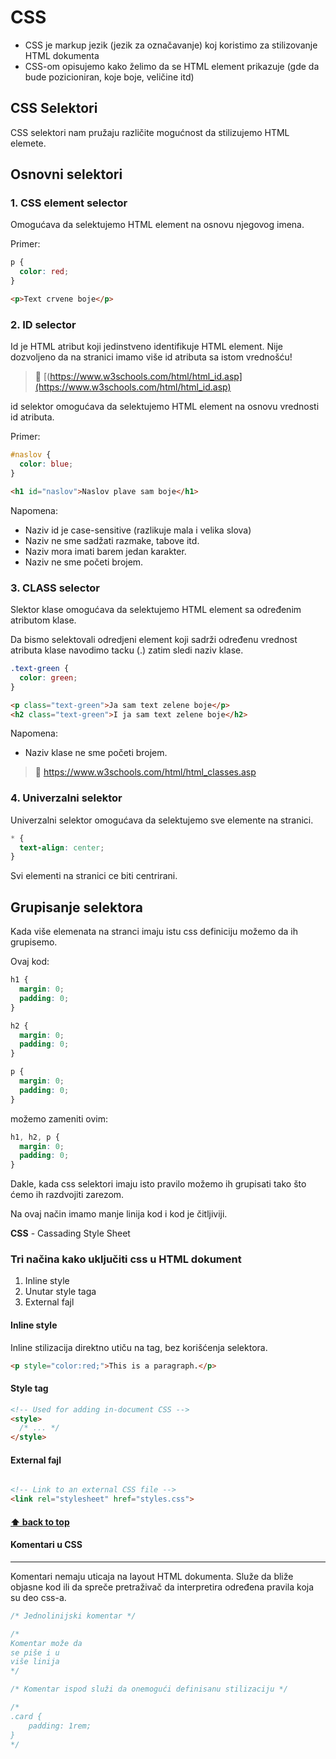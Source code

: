 # CSS

* CSS je markup jezik (jezik za označavanje) koj koristimo za stilizovanje HTML dokumenta
* CSS-om opisujemo kako želimo da se HTML element prikazuje (gde da bude pozicioniran, koje boje, veličine itd)

## CSS Selektori

CSS selektori nam pružaju različite mogućnost da stilizujemo HTML elemete. 

## Osnovni selektori 

### 1. CSS element selector

Omogućava da selektujemo HTML element na osnovu njegovog imena.


Primer: 

```css
p {
  color: red;
}

```

```html
<p>Text crvene boje</p>
 ```


### 2. ID selector

Id je HTML atribut koji jedinstveno identifikuje HTML element.
Nije dozvoljeno da na stranici imamo više id atributa sa istom vrednošću!

> 📖 [(https://www.w3schools.com/html/html_id.asp](https://www.w3schools.com/html/html_id.asp)

id selektor omogućava da selektujemo HTML element na osnovu vrednosti id atributa.

Primer: 

```css
#naslov {
  color: blue;
}

```

```html
<h1 id="naslov">Naslov plave sam boje</h1>
 ```

Napomena: 
* Naziv id je case-sensitive (razlikuje mala i velika slova)
* Naziv ne sme sadžati razmake, tabove itd.
* Naziv mora imati barem jedan karakter.
* Naziv ne sme početi brojem.


### 3. CLASS selector

Slektor klase omogućava da selektujemo HTML element sa određenim atributom klase.

Da bismo selektovali odredjeni element koji sadrži određenu vrednost atributa klase navodimo tacku (.) zatim sledi naziv klase.


```css
.text-green {
  color: green;
}
```

```html
<p class="text-green">Ja sam text zelene boje</p>
<h2 class="text-green">I ja sam text zelene boje</h2>
```

Napomena: 
* Naziv klase ne sme početi brojem.

> 📖 https://www.w3schools.com/html/html_classes.asp


### 4. Univerzalni selektor 

Univerzalni selektor omogućava da selektujemo sve elemente na stranici.

```css
* {
  text-align: center;
}
```

Svi elementi na stranici ce biti centrirani.

## Grupisanje selektora


Kada više elemenata na stranci imaju istu css definiciju možemo da ih grupisemo.

Ovaj kod:
```css
h1 {
  margin: 0;
  padding: 0;
}

h2 {
  margin: 0;
  padding: 0;
}

p {
  margin: 0;
  padding: 0;
}
```

možemo zameniti ovim:

```css
h1, h2, p {
  margin: 0;
  padding: 0;
}

```

Dakle, kada css selektori imaju isto pravilo možemo ih grupisati tako što ćemo ih razdvojiti zarezom.

Na ovaj način imamo manje linija kod i kod je čitljiviji.



**CSS** - Cassading Style Sheet

### Tri načina kako uključiti css u HTML dokument

1.  Inline style
2.  Unutar style taga
3.  External fajl

#### Inline style

Inline stilizacija direktno utiču na tag, bez korišćenja selektora.

```html
<p style="color:red;">This is a paragraph.</p>
```

#### Style tag

```html
<!-- Used for adding in-document CSS -->
<style>
  /* ... */
</style>
```

#### External fajl

```html

<!-- Link to an external CSS file -->
<link rel="stylesheet" href="styles.css">
```

#### [**⬆ back to top**](#)

#### **Komentari u CSS**

---

Komentari nemaju uticaja na layout HTML dokumenta. Služe da bliže objasne kod ili da spreče pretraživač da interpretira određena pravila koja su deo css-a.

```css
/* Jednolinijski komentar */

/*
Komentar može da
se piše i u
više linija
*/

/* Komentar ispod služi da onemogući definisanu stilizaciju */

/*
.card {
    padding: 1rem; 
}
*/
```
